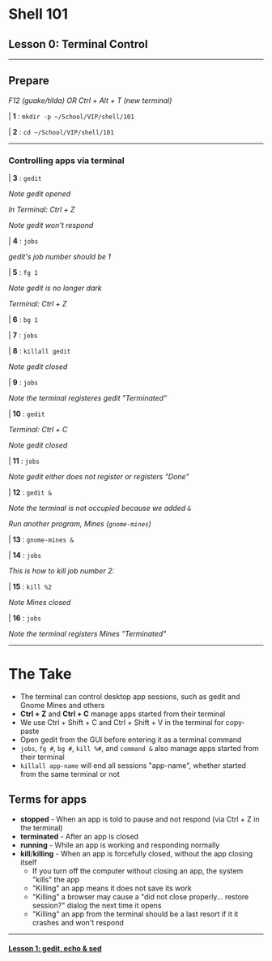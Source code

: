 # Shell 101
## Lesson 0: Terminal Control

___

## Prepare

*F12 (guake/tilda) OR Ctrl + Alt + T (new terminal)*

| **1** : `mkdir -p ~/School/VIP/shell/101`

| **2** : `cd ~/School/VIP/shell/101`

___

### Controlling apps via terminal

| **3** : `gedit`

*Note gedit opened*

*In Terminal: Ctrl + Z*

*Note gedit won't respond*

| **4** : `jobs`

*gedit's job number should be 1*

| **5** : `fg 1`

*Note gedit is no longer dark*

*Terminal: Ctrl + Z*

| **6** : `bg 1`

| **7** : `jobs`

| **8** : `killall gedit`

*Note gedit closed*

| **9** : `jobs`

*Note the terminal registeres gedit "Terminated"*

| **10** : `gedit`

*Terminal: Ctrl + C*

*Note gedit closed*

| **11** : `jobs`

*Note gedit either does not register or registers "Done"*

| **12** : `gedit &`

*Note the terminal is not occupied because we added `&`*

*Run another program, Mines (`gnome-mines`)*

| **13** : `gnome-mines &`

| **14** : `jobs`

*This is how to kill job number 2:*

| **15** : `kill %2`

*Note Mines closed*

| **16** : `jobs`

*Note the terminal registers Mines "Terminated"*

___

# The Take

- The terminal can control desktop app sessions, such as gedit and Gnome Mines and others
- **Ctrl + Z** and **Ctrl + C** manage apps started from their terminal
- We use Ctrl + Shift + C and Ctrl + Shift + V in the terminal for copy-paste
- Open gedit from the GUI before entering it as a terminal command
- `jobs`, `fg #`, `bg #`, `kill %#`, and `command &` also manage apps started from their terminal
- `killall app-name` will end all sessions "app-name", whether started from the same terminal or not

## Terms for apps

- **stopped** - When an app is told to pause and not respond (via Ctrl + Z in the terminal)
- **terminated** - After an app is closed
- **running** - While an app is working and responding normally
- **kill**/**killing** - When an app is forcefully closed, without the app closing itself
  - If you turn off the computer without closing an app, the system "kills" the app
  - "Killing" an app means it does not save its work
  - "Killing" a browser may cause a "did not close properly... restore session?" dialog the next time it opens
  - "Killing" an app from the terminal should be a last resort if it it crashes and won't respond

___
#### [Lesson 1: gedit, echo & sed](https://github.com/inkVerb/vip/blob/master/101-shell/Lesson-01.md)
